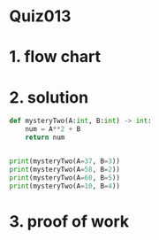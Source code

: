 # Quiz013

# 1. flow chart

# 2. solution
```.py
def mysteryTwo(A:int, B:int) -> int:
    num = A**2 + B
    return num


print(mysteryTwo(A=37, B=3))
print(mysteryTwo(A=58, B=2))
print(mysteryTwo(A=60, B=5))
print(mysteryTwo(A=10, B=4))
```
# 3. proof of work
